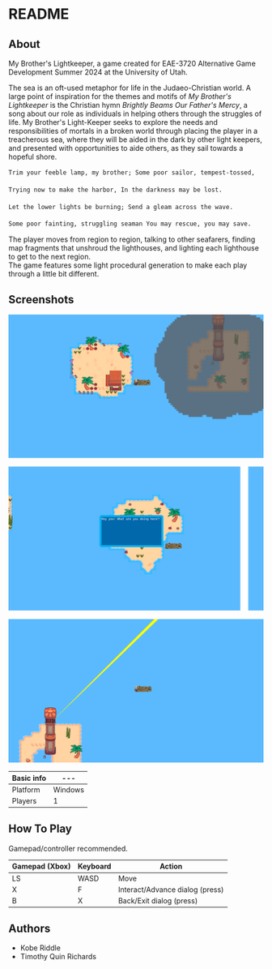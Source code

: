 # README

## About

My Brother's Lightkeeper, a game created for EAE-3720 Alternative Game Development Summer 2024 at the University of Utah.

The sea is an oft-used metaphor for life in the Judaeo-Christian world. A large point of inspiration for the themes and motifs of *My Brother's Lightkeeper* is the Christian hymn *Brightly Beams Our Father's Mercy*, a song about our role as individuals in helping others through the struggles of life. My Brother's Light-Keeper seeks to explore the needs and responsibilities of mortals in a broken world through placing the player in a treacherous sea, where they will be aided in the dark by other light keepers, and presented with opportunities to aide others, as they sail towards a hopeful shore.

```txt
Trim your feeble lamp, my brother; Some poor sailor, tempest-tossed,

Trying now to make the harbor, In the darkness may be lost.

Let the lower lights be burning; Send a gleam across the wave.

Some poor fainting, struggling seaman You may rescue, you may save.
```

The player moves from region to region, talking to other seafarers, finding map fragments that unshroud the lighthouses, and lighting each lighthouse to get to the next region.\
The game features some light procedural generation to make each play through a little bit different.

## Screenshots

![A screenshot featuring the player on an island, near a raft, near an island with a lighthouse that is shrouded in a cloud.](gameplay.png)

![A screenshot featuring dialog](dialog.png)

![A screenshot featuring a beam of light guiding the player to the next region.](image.png)

| Basic info | ---     |
| ---------- | ------- |
| Platform   | Windows |
| Players    | 1       |

## How To Play

Gamepad/controller recommended.

| Gamepad (Xbox) | Keyboard | Action                          |
| -------------- | -------- | ------------------------------- |
| LS             | WASD     | Move                            |
| X              | F        | Interact/Advance dialog (press) |
| B              | X        | Back/Exit dialog (press)        |

## Authors

- Kobe Riddle
- Timothy Quin Richards

